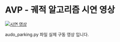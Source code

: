 # AVP - 궤적 알고리즘 시연 영상
[![시연 영상](https://img.youtube.com/vi/vIkWTRuf1Os/0.jpg)](https://www.youtube.com/watch?v=vIkWTRuf1Os)

audo_parking.py 파일 실제 구동 영상 입니다.